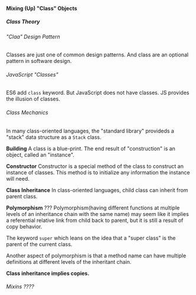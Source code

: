 #### Mixing (Up) "Class" Objects
##### Class Theory
###### "Claa" Design Pattern
Classes are just one of common design patterns. And class are an optional pattern in software design. 
###### JavaScript "Classes"
ES6 add `class` keyword. But JavaScript does not have classes. JS provides the illusion of classes.
###### Class Mechanics
In many class-oriented languages, the "standard library" provideds a "stack" data structure as a `Stack` class.

 **Building**
A class is a blue-print. The end result of "construction" is an object, called an "instance".

**Constructor**
Constructor is a special method of the class to construct an instance of classes. This method is to initialize any information the instance will need.

**Class Inheritance**
In class-oriented languages, child class can inherit from parent class.

**Polymorphism** ???
Polymorphism(having different functions at multiple levels of an inheritance chain with the same name) may seem like it implies a referential relative link from child back to parent, but it is still a result of copy behavior.

The keyword `super` which leans on the idea that a "super class" is the parent of the current class. 

Another aspect of polymorphism is that a method name can have multiple definitions at different levels of the inheritant chain. 

**Class inheritance implies copies.**

###### Mixins ????


